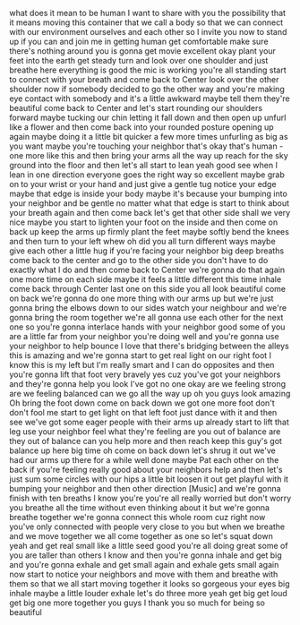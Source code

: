 
what does it mean to be human I want to
share with you the possibility that it
means moving this container that we call
a body so that we can connect with our
environment ourselves and each other so
I invite you now to stand up if you can
and join me in getting human get
comfortable make sure there&#39;s nothing
around you is gonna get movie excellent
okay
plant your feet into the earth get
steady turn and look over one shoulder
and just breathe here everything is good
the mic is working you&#39;re all standing
start to connect with your breath and
come back to Center look over the other
shoulder now if somebody decided to go
the other way and you&#39;re making eye
contact with somebody and it&#39;s a little
awkward maybe tell them they&#39;re
beautiful come back to Center and let&#39;s
start rounding our shoulders forward
maybe tucking our chin letting it fall
down and then open up unfurl like a
flower and then come back into your
rounded posture opening up again maybe
doing it a little bit quicker a few more
times
unfurling as big as you want
maybe you&#39;re touching your neighbor
that&#39;s okay that&#39;s human - one more like
this and then bring your arms all the
way up reach for the sky ground into the
floor and then let&#39;s all start to lean
yeah good see when I lean in one
direction everyone goes the right way so
excellent
maybe grab on to your wrist or your hand
and just give a gentle tug notice your
edge maybe that edge is inside your body
maybe it&#39;s because your
bumping into your neighbor and be gentle
no matter what that edge is start to
think about your breath again and then
come back let&#39;s get that other side
shall we very nice maybe you start to
lighten your foot on the inside and then
come on back up keep the arms up firmly
plant the feet maybe softly bend the
knees and then turn to your left
whew oh did you all turn different ways
maybe give each other a little hug if
you&#39;re facing your neighbor big deep
breaths come back to the center
and go to the other side you don&#39;t have
to do exactly what I do and then come
back to Center we&#39;re gonna do that again
one more time on each side maybe it
feels a little different this time
inhale come back through Center last one
on this side you all look beautiful come
on back we&#39;re gonna do one more thing
with our arms up but we&#39;re just gonna
bring the elbows down to our sides watch
your neighbour and we&#39;re gonna bring the
room together we&#39;re all gonna use each
other for the next one so you&#39;re gonna
interlace hands with your neighbor good
some of you are a little far from your
neighbor you&#39;re doing well and you&#39;re
gonna use your neighbor to help bounce I
love that there&#39;s bridging between the
alleys this is amazing and we&#39;re gonna
start to get real light on our right
foot I know this is my left but I&#39;m
really smart and I can do opposites and
then you&#39;re gonna lift that foot very
bravely yes cuz you&#39;ve got your
neighbors and they&#39;re gonna help you
look I&#39;ve got no one
okay are we feeling strong are we
feeling balanced can we go all the way
up oh you guys look amazing
Oh bring the foot down come on back down
we got one more foot don&#39;t don&#39;t fool me
start to get light on that left foot
just dance with it and then see we&#39;ve
got some eager people with their arms up
already start to lift that leg use your
neighbor feel what they&#39;re feeling are
you out of balance are they out of
balance can you help more and then reach
keep this guy&#39;s got balance up here big
time oh come on back down
let&#39;s shrug it out we&#39;ve had our arms up
there for a while well done maybe Pat
each other on the back if you&#39;re feeling
really good about your neighbors help
and then let&#39;s just sum some circles
with our hips a little bit loosen it out
get playful with it bumping your
neighbor and then other direction
[Music]
and we&#39;re gonna finish with ten breaths
I know you&#39;re you&#39;re all really worried
but don&#39;t worry you breathe all the time
without even thinking about it
but we&#39;re gonna breathe together we&#39;re
gonna connect this whole room cuz right
now you&#39;ve only connected with people
very close to you but when we breathe
and we move together we all come
together as one so let&#39;s squat down yeah
and get real small like a little seed
good you&#39;re all doing great some of you
are taller than others I know and then
you&#39;re gonna inhale and get big and
you&#39;re gonna exhale and get small again
and exhale gets small again now start to
notice your neighbors and move with them
and breathe with them so that we all
start moving together it looks so
gorgeous your eyes
big inhale maybe a little louder exhale
let&#39;s do three more yeah get big get
loud get big one more together you guys
I thank you so much for being so
beautiful
